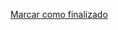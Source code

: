 <a onclick="test()" href="http://147.182.201.108:8080/finish/basic-copy" target="_parent" class="btn primary-btn">Marcar como finalizado</a>
